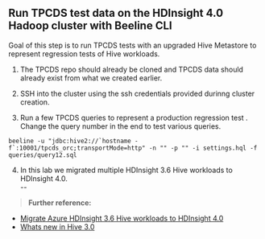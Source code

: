
## Run TPCDS test data on the HDInsight 4.0 Hadoop cluster with Beeline CLI

Goal of this step is to run TPCDS tests with an upgraded Hive Metastore to represent  regression tests of Hive workloads. 

1. The TPCDS repo should already be cloned and TPCDS data should already exist from what we created earlier. 

2. SSH into the cluster using the ssh credentials provided durinng cluster creation. 

3. Run a few TPCDS queries to represent a production regression test . Change the query number in the end to test various queries. 

```
beeline -u "jdbc:hive2://`hostname -f`:10001/tpcds_orc;transportMode=http" -n "" -p "" -i settings.hql -f queries/query12.sql
```

4. In this lab we migrated multiple HDInsight 3.6 Hive workloads to HDInsight 4.0.  
--

>**Further reference:**
 - [Migrate Azure HDInsight 3.6 Hive workloads to HDInsight 4.0](https://docs.microsoft.com/en-us/azure/hdinsight/interactive-query/apache-hive-migrate-workloads)
 - [Whats new in Hive 3.0](https://docs.cloudera.com/HDPDocuments/HDP3/HDP-3.1.4/hive-overview/content/hive_whats_new_in_this_release_hive.html)

<!--stackedit_data:
eyJoaXN0b3J5IjpbLTIwNDUwMjE1NTksLTE2MjQ4NjQ3Ml19
-->